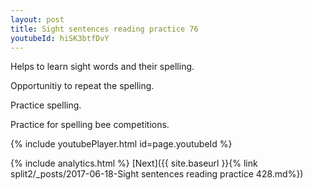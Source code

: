 ```yaml
---
layout: post
title: Sight sentences reading practice 76
youtubeId: hiSK3btfDvY
---
```

 
 
Helps to learn sight words and their spelling.

Opportunitiy to repeat the spelling. 

Practice spelling. 
 
Practice for spelling bee competitions. 
 
{% include youtubePlayer.html id=page.youtubeId %}
 
 
{% include analytics.html %} 
[Next]({{ site.baseurl }}{% link  split2/_posts/2017-06-18-Sight sentences reading practice 428.md%})
 
